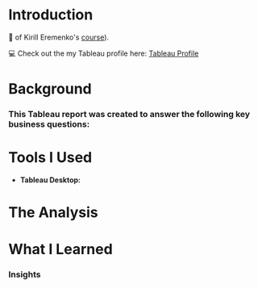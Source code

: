 # Introduction
:mega: of Kirill Eremenko's [course](https://www.udemy.com/course/tableau10)).

:computer: Check out the my Tableau profile here: [Tableau Profile](https://public.tableau.com/app/profile/mei.liu4813/vizzes)
# Background
### This Tableau report was created to answer the following key business questions:
# Tools I Used
- **Tableau Desktop:**
# The Analysis
# What I Learned
### Insights
